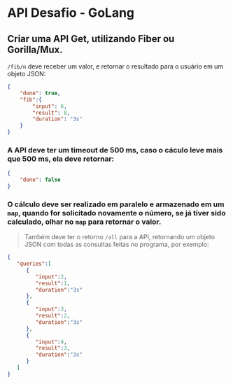 # API Desafio - GoLang

## Criar uma API Get, utilizando Fiber ou Gorilla/Mux.

`/fib/n` deve receber um valor, e retornar o resultado para o usuário em um objeto JSON:

```JSON
{
    "done": true,
    "fib":{
        "input": 6,
        "result": 8,
        "duration": "3s"
    }
}
```

### A API deve ter um timeout de 500 ms, caso o cáculo leve mais que 500 ms, ela deve retornar:

```JSON
{
    "done": false
}
```

### O cálculo deve ser realizado em paralelo e armazenado em um `map`, quando for solicitado novamente o número, se já tiver sido calculado, olhar no `map` para retornar o valor.

> Também deve ter o retorno `/all` para a API, retornando um objeto JSON com todas as consultas feitas no programa, por exemplo:

```JSON
{
   "queries":[
      {
         "input":2,
         "result":1,
         "duration":"3s"
      },
      {
         "input":3,
         "result":2,
         "duration":"3s"
      },
      {
         "input":4,
         "result":3,
         "duration":"3s"
      }
   ]
}
```
